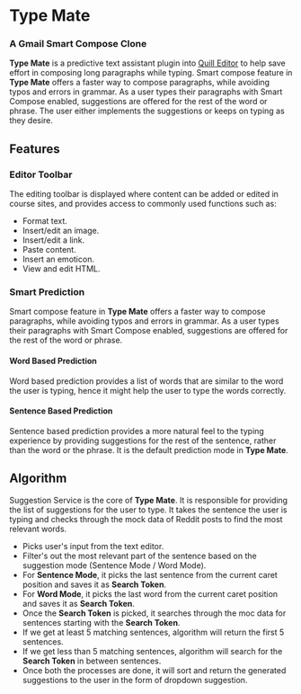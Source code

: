 # Type Mate
### A Gmail Smart Compose Clone

**Type Mate** is a predictive text assistant plugin into [Quill Editor](https://quilljs.com/) to help save effort in composing long paragraphs while typing.
Smart compose feature in **Type Mate** offers a faster way to compose paragraphs, while avoiding typos and errors in grammar.
As a user types their paragraphs with Smart Compose enabled, suggestions are offered for the rest of the word or phrase.
The user either implements the suggestions or keeps on typing as they desire.

## Features

### Editor Toolbar
The editing toolbar is displayed where content can be added or edited in course sites, and provides access to commonly used functions such as:

- Format text.
- Insert/edit an image.
- Insert/edit a link.
- Paste content.
- Insert an emoticon.
- View and edit HTML.

### Smart Prediction
Smart compose feature in **Type Mate** offers a faster way to compose paragraphs, while avoiding typos and errors in grammar.
As a user types their paragraphs with Smart Compose enabled, suggestions are offered for the rest of the word or phrase.

#### Word Based Prediction
Word based prediction provides a list of words that are similar to the word the user is typing,
hence it might help the user to type the words correctly.
#### Sentence Based Prediction
Sentence based prediction provides a more natural feel to the typing experience by providing suggestions for the rest of the sentence,
rather than the word or the phrase. It is the default prediction mode in **Type Mate**.

## Algorithm
Suggestion Service is the core of **Type Mate**. It is responsible for providing the list of suggestions for the user to type.
It takes the sentence the user is typing and checks through the mock data of Reddit posts to find the most relevant words.

- Picks user's input from the text editor.
- Filter's out the most relevant part of the sentence based on the suggestion mode (Sentence Mode / Word Mode).
- For **Sentence Mode**, it picks the last sentence from the current caret position and saves it as **Search Token**.
- For **Word Mode**, it picks the last word from the current caret position and saves it as **Search Token**.
- Once the **Search Token** is picked, it searches through the moc data for sentences starting with the **Search Token**.
- If we get at least 5 matching sentences, algorithm will return the first 5 sentences.
- If we get less than 5 matching sentences, algorithm will search for the **Search Token** in between sentences.
- Once both the processes are done, it will sort and return the generated suggestions to the user in the form of dropdown suggestion.


